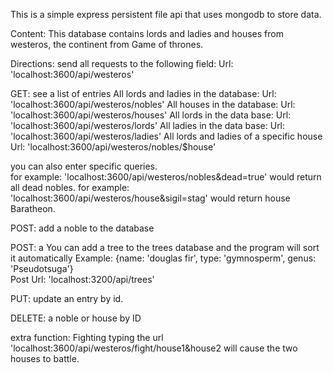 This is a simple express persistent file api that uses mongodb to store data.

Content: 
This database contains lords and ladies and houses from westeros, the continent from Game of thrones.

Directions:
send all requests to the following field:
  Url: 'localhost:3600/api/westeros' 


GET: see a list of entries
    All lords and ladies in the database:       Url: 'localhost:3600/api/westeros/nobles'
    All houses in the database:                 Url: 'localhost:3600/api/westeros/houses'
    All lords in the data base:                 Url: 'localhost:3600/api/westeros/lords'
    All ladies in the data base:                Url: 'localhost:3600/api/westeros/ladies'
    All lords and ladies of a specific house    Url: 'localhost:3600/api/westeros/nobles/$house'

you can also enter specific queries.  
for example:   'localhost:3600/api/westeros/nobles&dead=true' would return all dead nobles.
for example:   'localhost:3600/api/westeros/house&sigil=stag' would return house Baratheon.
  
  
POST: add a noble to the database

POST: a
    You can add a tree to the trees database and the program will sort it automatically 
   Example: {name: 'douglas fir', type: 'gymnosperm', genus: 'Pseudotsuga'}                 
   Post Url: 'localhost:3200/api/trees'

PUT: update an entry by id.

DELETE: a noble or house by ID


extra function: Fighting
      typing the url 'localhost:3600/api/westeros/fight/house1&house2 will cause the two houses to battle.

